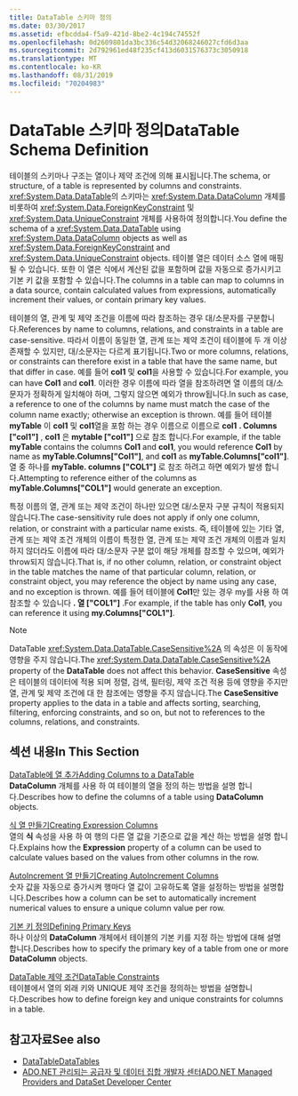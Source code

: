 ```yaml
---
title: DataTable 스키마 정의
ms.date: 03/30/2017
ms.assetid: efbcdda4-f5a9-421d-8be2-4c194c74552f
ms.openlocfilehash: 0d2609801da3bc336c54d32068246027cfd6d3aa
ms.sourcegitcommit: 2d792961ed48f235cf413d6031576373c3050918
ms.translationtype: MT
ms.contentlocale: ko-KR
ms.lasthandoff: 08/31/2019
ms.locfileid: "70204983"
---
```

# <a name="datatable-schema-definition"></a><span data-ttu-id="74299-102">DataTable 스키마 정의</span><span class="sxs-lookup"><span data-stu-id="74299-102">DataTable Schema Definition</span></span>
<span data-ttu-id="74299-103">테이블의 스키마나 구조는 열이나 제약 조건에 의해 표시됩니다.</span><span class="sxs-lookup"><span data-stu-id="74299-103">The schema, or structure, of a table is represented by columns and constraints.</span></span> <span data-ttu-id="74299-104"><xref:System.Data.DataTable>의 스키마는 <xref:System.Data.DataColumn> 개체를 비롯하여 <xref:System.Data.ForeignKeyConstraint> 및 <xref:System.Data.UniqueConstraint> 개체를 사용하여 정의합니다.</span><span class="sxs-lookup"><span data-stu-id="74299-104">You define the schema of a <xref:System.Data.DataTable> using <xref:System.Data.DataColumn> objects as well as <xref:System.Data.ForeignKeyConstraint> and <xref:System.Data.UniqueConstraint> objects.</span></span> <span data-ttu-id="74299-105">테이블 열은 데이터 소스 열에 매핑될 수 있습니다. 또한 이 열은 식에서 계산된 값을 포함하며 값을 자동으로 증가시키고 기본 키 값을 포함할 수 있습니다.</span><span class="sxs-lookup"><span data-stu-id="74299-105">The columns in a table can map to columns in a data source, contain calculated values from expressions, automatically increment their values, or contain primary key values.</span></span>  
  
 <span data-ttu-id="74299-106">테이블의 열, 관계 및 제약 조건을 이름에 따라 참조하는 경우 대/소문자를 구분합니다.</span><span class="sxs-lookup"><span data-stu-id="74299-106">References by name to columns, relations, and constraints in a table are case-sensitive.</span></span> <span data-ttu-id="74299-107">따라서 이름이 동일한 열, 관계 또는 제약 조건이 테이블에 두 개 이상 존재할 수 있지만, 대/소문자는 다르게 표기됩니다.</span><span class="sxs-lookup"><span data-stu-id="74299-107">Two or more columns, relations, or constraints can therefore exist in a table that have the same name, but that differ in case.</span></span> <span data-ttu-id="74299-108">예를 들어 **col1** 및 **col1**을 사용할 수 있습니다.</span><span class="sxs-lookup"><span data-stu-id="74299-108">For example, you can have **Col1** and **col1**.</span></span> <span data-ttu-id="74299-109">이러한 경우 이름에 따라 열을 참조하려면 열 이름의 대/소문자가 정확하게 일치해야 하며, 그렇지 않으면 예외가 throw됩니다.</span><span class="sxs-lookup"><span data-stu-id="74299-109">In such as case, a reference to one of the columns by name must match the case of the column name exactly; otherwise an exception is thrown.</span></span> <span data-ttu-id="74299-110">예를 들어 테이블 **myTable** 이 **col1** 및 **col1**열을 포함 하는 경우 이름으로 이름으로 **col1** **. Columns ["col1"]** , **col1** 은 **mytable ["col1"]** 으로 참조 합니다.</span><span class="sxs-lookup"><span data-stu-id="74299-110">For example, if the table **myTable** contains the columns **Col1** and **col1**, you would reference **Col1** by name as **myTable.Columns["Col1"]**, and **col1** as **myTable.Columns["col1"]**.</span></span> <span data-ttu-id="74299-111">열 중 하나를 **myTable. columns ["COL1"]** 로 참조 하려고 하면 예외가 발생 합니다.</span><span class="sxs-lookup"><span data-stu-id="74299-111">Attempting to reference either of the columns as **myTable.Columns["COL1"]** would generate an exception.</span></span>  
  
 <span data-ttu-id="74299-112">특정 이름의 열, 관계 또는 제약 조건이 하나만 있으면 대/소문자 구분 규칙이 적용되지 않습니다.</span><span class="sxs-lookup"><span data-stu-id="74299-112">The case-sensitivity rule does not apply if only one column, relation, or constraint  with a particular name exists.</span></span> <span data-ttu-id="74299-113">즉, 테이블에 있는 기타 열, 관계 또는 제약 조건 개체의 이름이 특정한 열, 관계 또는 제약 조건 개체의 이름과 일치하지 않더라도 이름에 따라 대/소문자 구분 없이 해당 개체를 참조할 수 있으며, 예외가 throw되지 않습니다.</span><span class="sxs-lookup"><span data-stu-id="74299-113">That is, if no other column, relation, or constraint object in the table matches the name of that particular column, relation, or constraint object, you may reference the object by name using any case, and no exception is thrown.</span></span> <span data-ttu-id="74299-114">예를 들어 테이블에 **Col1**만 있는 경우 my를 사용 하 여 참조할 수 있습니다 **. 열 ["COL1"]** .</span><span class="sxs-lookup"><span data-stu-id="74299-114">For example, if the table has only **Col1**, you can reference it using **my.Columns["COL1"]**.</span></span>  
  
> [!NOTE]
> <span data-ttu-id="74299-115">DataTable <xref:System.Data.DataTable.CaseSensitive%2A> 의 속성은 이 동작에 영향을 주지 않습니다.</span><span class="sxs-lookup"><span data-stu-id="74299-115">The <xref:System.Data.DataTable.CaseSensitive%2A> property of the **DataTable** does not affect this behavior.</span></span> <span data-ttu-id="74299-116">**CaseSensitive** 속성은 테이블의 데이터에 적용 되며 정렬, 검색, 필터링, 제약 조건 적용 등에 영향을 주지만 열, 관계 및 제약 조건에 대 한 참조에는 영향을 주지 않습니다.</span><span class="sxs-lookup"><span data-stu-id="74299-116">The **CaseSensitive** property applies to the data in a table and affects sorting, searching, filtering, enforcing constraints, and so on, but not to references to the columns, relations, and constraints.</span></span>  
  
## <a name="in-this-section"></a><span data-ttu-id="74299-117">섹션 내용</span><span class="sxs-lookup"><span data-stu-id="74299-117">In This Section</span></span>  
 [<span data-ttu-id="74299-118">DataTable에 열 추가</span><span class="sxs-lookup"><span data-stu-id="74299-118">Adding Columns to a DataTable</span></span>](adding-columns-to-a-datatable.md)  
 <span data-ttu-id="74299-119">**DataColumn** 개체를 사용 하 여 테이블의 열을 정의 하는 방법을 설명 합니다.</span><span class="sxs-lookup"><span data-stu-id="74299-119">Describes how to define the columns of a table using **DataColumn** objects.</span></span>  
  
 [<span data-ttu-id="74299-120">식 열 만들기</span><span class="sxs-lookup"><span data-stu-id="74299-120">Creating Expression Columns</span></span>](creating-expression-columns.md)  
 <span data-ttu-id="74299-121">열의 **식** 속성을 사용 하 여 행의 다른 열 값을 기준으로 값을 계산 하는 방법을 설명 합니다.</span><span class="sxs-lookup"><span data-stu-id="74299-121">Explains how the **Expression** property of a column can be used to calculate values based on the values from other columns in the row.</span></span>  
  
 [<span data-ttu-id="74299-122">AutoIncrement 열 만들기</span><span class="sxs-lookup"><span data-stu-id="74299-122">Creating AutoIncrement Columns</span></span>](creating-autoincrement-columns.md)  
 <span data-ttu-id="74299-123">숫자 값을 자동으로 증가시켜 행마다 열 값이 고유하도록 열을 설정하는 방법을 설명합니다.</span><span class="sxs-lookup"><span data-stu-id="74299-123">Describes how a column can be set to automatically increment numerical values to ensure a unique column value per row.</span></span>  
  
 [<span data-ttu-id="74299-124">기본 키 정의</span><span class="sxs-lookup"><span data-stu-id="74299-124">Defining Primary Keys</span></span>](defining-primary-keys.md)  
 <span data-ttu-id="74299-125">하나 이상의 **DataColumn** 개체에서 테이블의 기본 키를 지정 하는 방법에 대해 설명 합니다.</span><span class="sxs-lookup"><span data-stu-id="74299-125">Describes how to specify the primary key of a table from one or more **DataColumn** objects.</span></span>  
  
 [<span data-ttu-id="74299-126">DataTable 제약 조건</span><span class="sxs-lookup"><span data-stu-id="74299-126">DataTable Constraints</span></span>](datatable-constraints.md)  
 <span data-ttu-id="74299-127">테이블에서 열의 외래 키와 UNIQUE 제약 조건을 정의하는 방법을 설명합니다.</span><span class="sxs-lookup"><span data-stu-id="74299-127">Describes how to define foreign key and unique constraints for columns in a table.</span></span>  
  
## <a name="see-also"></a><span data-ttu-id="74299-128">참고자료</span><span class="sxs-lookup"><span data-stu-id="74299-128">See also</span></span>

- [<span data-ttu-id="74299-129">DataTable</span><span class="sxs-lookup"><span data-stu-id="74299-129">DataTables</span></span>](datatables.md)
- [<span data-ttu-id="74299-130">ADO.NET 관리되는 공급자 및 데이터 집합 개발자 센터</span><span class="sxs-lookup"><span data-stu-id="74299-130">ADO.NET Managed Providers and DataSet Developer Center</span></span>](https://go.microsoft.com/fwlink/?LinkId=217917)
